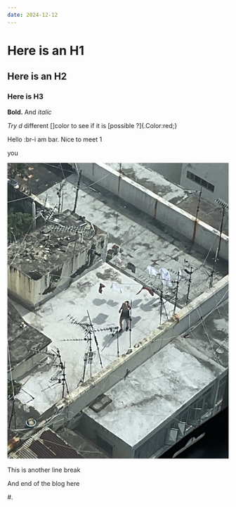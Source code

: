 ```yaml
---
date: 2024-12-12
---
```


# Here is an H1

## Here is an H2

### Here is H3

**Bold.** And *italic*

*Try d* different []color to see if it is [possible ?]{.Color:red;}

Hello :br-i am bar. Nice to meet 1

you

![IMG\_0279.jpeg](/img/testing/IMG_0279.jpeg)

This is another line break

And end of the blog here

\#.
